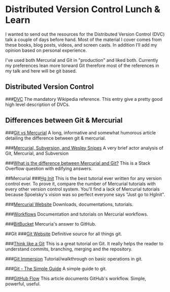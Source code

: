 Distributed Version Control Lunch & Learn
=========================

I wanted to send out the resources for the Distributed Version Control (DVC) talk a couple of days before hand.  Most of the material I cover comes from these books, blog posts, videos, and screen casts. In addition I’ll add my opinion based on personal experience. 

I've used both Mercurial and Git in "production" and liked both. Currently my preferences lean more torward Git therefore most of the references in my talk and here will be git based.



## Distributed Version Control
###[DVC](http://en.wikipedia.org/wiki/Distributed_Version_Control_System)
The mandatory Wikipedia reference. This entry give a pretty good high level description of DVCs.



## Differences between Git & Mercurial

###[Git vs Mercurial](http://importantshock.wordpress.com/2008/08/07/git-vs-mercurial/)
A long, informative and somewhat humorous article detailing the difference between git & mercurial.


###[Mercurial, Subversion, and Wesley Snipes](http://www.ericsink.com/entries/hg_denzel.html)
A very brief actor analysis of Git, Mercurial, and Subversion

###[What is the difference between Mercurial and Git?](http://stackoverflow.com/questions/35837/what-is-the-difference-between-mercurial-and-git)
This is a Stack Overflow question with edifying answers.


##Mercurial
###[Hg Init](http://hginit.com/)
This is the best tutorial ever written for any version control ever. To prove it, compare the number of Mercurial tutorials with every other version control system. You'll find a lack of Mercurial tutorials because Spoelsky's vision was so perfect everyone says "Just go to HgInit".

###[Mercurial Website](http://mercurial.selenic.com/)
Downloads, documentations, tutorials.

###[Workflows](http://mercurial.selenic.com/wiki/Workflows)
Documentation and tutorials on Mercurial workflows.

###[BitBucket](http://www.bitbucket.org)
Mercuria's answer to GitHub.

##Git
###[Git Website](http://git-scm.com/)
Definitive source for all things git.

###[Think like a Git](http://think-like-a-git.net/epic.html)
This is a great tutorial on Git. It really helps the reader to understand commits, branching, merging and the repository.

###[Git Immersion](http://library.edgecase.com/git_immersion/index.html)
Tutorial/walkthrough on basic operations in git.

###[Git - The Simple Guide](http://rogerdudler.github.com/git-guide/)
A simple guide to git.

###[GitHub Flow](http://scottchacon.com/2011/08/31/github-flow.html)
This article documents GitHub's workflow. Simple, powerful, useful.
